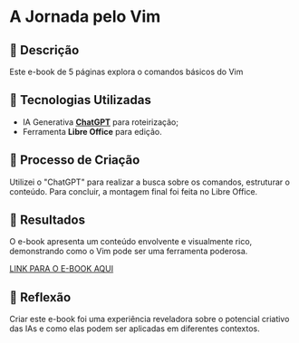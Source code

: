 # A Jornada pelo Vim

## 📒 Descrição
Este e-book de 5 páginas explora o comandos básicos do Vim

## 🤖 Tecnologias Utilizadas
- IA Generativa **[ChatGPT](https://chat.openai.com)** para roteirização;
- Ferramenta **Libre Office** para edição.

## 🧐 Processo de Criação
Utilizei o "ChatGPT" para realizar a busca sobre os comandos, estruturar o conteúdo. Para concluir, a montagem final foi feita no Libre Office.

## 🚀 Resultados
O e-book apresenta um conteúdo envolvente e visualmente rico, demonstrando como o Vim pode ser uma ferramenta poderosa.

[LINK PARA O E-BOOK AQUI]()

## 💭 Reflexão
Criar este e-book foi uma experiência reveladora sobre o potencial criativo das IAs e como elas podem ser aplicadas em diferentes contextos.
